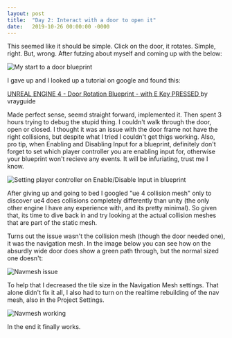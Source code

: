 ```yaml
---
layout: post
title:  "Day 2: Interact with a door to open it"
date:   2019-10-26 00:00:00 -0000
---
```


This seemed like it should be simple. Click on the door, it rotates. Simple, right. But, wrong. After futzing about myself and coming up with the below:

![My start to a door blueprint]({{site.baseurl}}/assets/image/day2/DoorBlueprintStart.png)

I gave up and I looked up a tutorial on google and found this:

[UNREAL ENGINE 4 - Door Rotation Blueprint - with E Key PRESSED
](https://www.youtube.com/watch?v=dvRmx8fCgSM) by vrayguide


Made perfect sense, seemd straight forward, implemented it. Then spent 3 hours trying to debug the stupid thing. I couldn't walk through the door, open or closed. I thought it was an issue with the door frame not have the right collisions, but despite what I tried I couldn't get thigs working. Also, pro tip, when Enabling and Disabling Input for a blueprint, definitely don't forget to set which player controller you are enabling input for, otherwise your blueprint won't recieve any events. It will be infuriating, trust me I know.

![Setting player controller on Enable/Disable Input in blueprint]({{site.baseurl}}/assets/image/day2/EnableDisableInputPlayerController.jpg)

After giving up and going to bed I googled "ue 4 collision mesh" only to discover ue4 does collisions completely differently than unity (the only other engine I have any experience with, and its pretty minimal). So given that, its time to dive back in and try looking at the actual collision meshes that are part of the static mesh.

Turns out the issue wasn't the collision mesh (though the door needed one), it was the navigation mesh. In the image below you can see how on the absurdly wide door does show a green path through, but the normal sized one doesn't:

![Navmesh issue]({{site.baseurl}}/assets/image/day2/NavmeshIssues.jpg)

To help that I decreased the tile size in the Navigation Mesh settings. That alone didn't fix it all, I also had to turn on the realtime rebuilding of the nav mesh, also in the Project Settings.

![Navmesh working]({{site.baseurl}}/assets/image/day2/WorkingNavMesh.jpg)

In the end it finally works.
